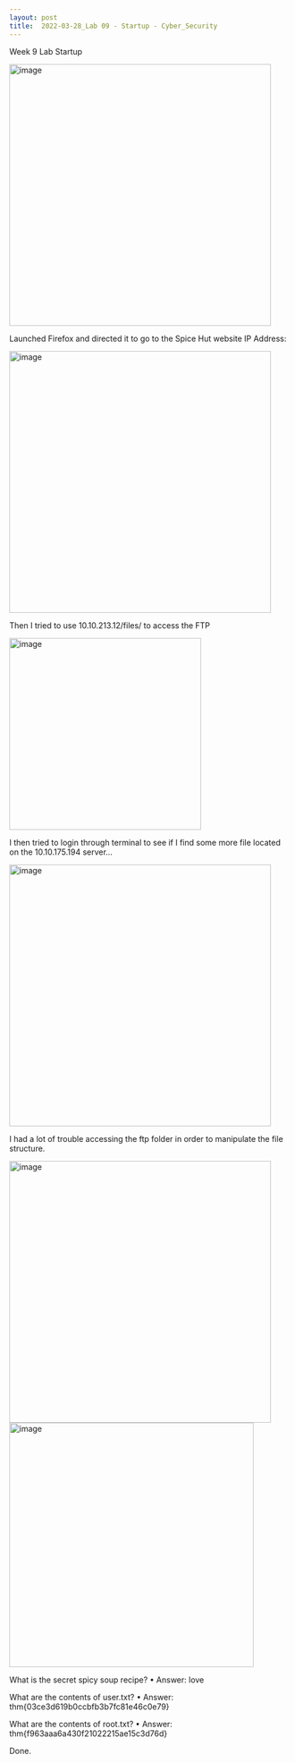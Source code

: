 ```yaml
---
layout: post
title:  2022-03-28_Lab 09 - Startup - Cyber_Security
---
```

Week 9 Lab
Startup

<img width="468" alt="image" src="https://user-images.githubusercontent.com/98490306/160695744-50903ecb-54a1-4de5-8d7b-90f5f4dcfb24.png">

Launched Firefox and directed it to go to the Spice Hut website IP Address:

<img width="468" alt="image" src="https://user-images.githubusercontent.com/98490306/160695798-4da62e96-6573-4103-83a4-d79a69090bb9.png">

Then I tried to use 10.10.213.12/files/ to access the FTP 

<img width="343" alt="image" src="https://user-images.githubusercontent.com/98490306/160695878-8db58ba4-e503-47f2-a302-6aa97854adde.png">


I then tried to login through terminal to see if I find some more file located on the 10.10.175.194 server…

<img width="468" alt="image" src="https://user-images.githubusercontent.com/98490306/160695924-ea3b4e42-1ff4-4788-9fd3-cd4df902d72f.png">

I had a lot of trouble accessing the ftp folder in order to manipulate the file structure.

<img width="468" alt="image" src="https://user-images.githubusercontent.com/98490306/160696166-5e6d4425-1171-49c8-8def-8c1e1fdf10f3.png">

<img width="437" alt="image" src="https://user-images.githubusercontent.com/98490306/160696176-0160addb-13bd-4695-8e26-41eae72353c7.png">


What is the secret spicy soup recipe?
•	Answer: love


What are the contents of user.txt?
•	Answer: thm{03ce3d619b0ccbfb3b7fc81e46c0e79}


What are the contents of root.txt?
•	Answer: thm{f963aaa6a430f21022215ae15c3d76d}
 
Done.
